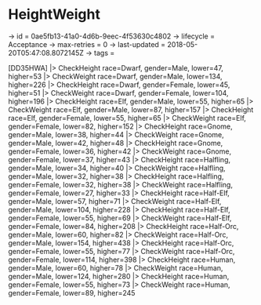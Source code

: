 # HeightWeight

-> id = 0ae5fb13-41a0-4d6b-9eec-4f53630c4802
-> lifecycle = Acceptance
-> max-retries = 0
-> last-updated = 2018-05-20T05:47:08.8072145Z
-> tags = 

[DD35HWA]
|> CheckHeight race=Dwarf, gender=Male, lower=47, higher=53
|> CheckWeight race=Dwarf, gender=Male, lower=134, higher=226
|> CheckHeight race=Dwarf, gender=Female, lower=45, higher=51
|> CheckWeight race=Dwarf, gender=Female, lower=104, higher=196
|> CheckHeight race=Elf, gender=Male, lower=55, higher=65
|> CheckWeight race=Elf, gender=Male, lower=87, higher=157
|> CheckHeight race=Elf, gender=Female, lower=55, higher=65
|> CheckWeight race=Elf, gender=Female, lower=82, higher=152
|> CheckHeight race=Gnome, gender=Male, lower=38, higher=44
|> CheckWeight race=Gnome, gender=Male, lower=42, higher=48
|> CheckHeight race=Gnome, gender=Female, lower=36, higher=42
|> CheckWeight race=Gnome, gender=Female, lower=37, higher=43
|> CheckHeight race=Halfling, gender=Male, lower=34, higher=40
|> CheckWeight race=Halfling, gender=Male, lower=32, higher=38
|> CheckHeight race=Halfling, gender=Female, lower=32, higher=38
|> CheckWeight race=Halfling, gender=Female, lower=27, higher=33
|> CheckHeight race=Half-Elf, gender=Male, lower=57, higher=71
|> CheckWeight race=Half-Elf, gender=Male, lower=104, higher=228
|> CheckHeight race=Half-Elf, gender=Female, lower=55, higher=69
|> CheckWeight race=Half-Elf, gender=Female, lower=84, higher=208
|> CheckHeight race=Half-Orc, gender=Male, lower=60, higher=82
|> CheckWeight race=Half-Orc, gender=Male, lower=154, higher=438
|> CheckHeight race=Half-Orc, gender=Female, lower=55, higher=77
|> CheckWeight race=Half-Orc, gender=Female, lower=114, higher=398
|> CheckHeight race=Human, gender=Male, lower=60, higher=78
|> CheckWeight race=Human, gender=Male, lower=124, higher=280
|> CheckHeight race=Human, gender=Female, lower=55, higher=73
|> CheckWeight race=Human, gender=Female, lower=89, higher=245
~~~
